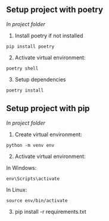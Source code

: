 ## Setup project with poetry

*In project folder*

1. Install poetry if not installed
```
pip install poetry
```
2. Activate virtual environment:
```
poetry shell
```
3. Setup dependencies
```
poetry install
```

## Setup project with pip

*In project folder*

1. Create virtual environment:
```
python -m venv env
```
2. Activate virtual environment:

In Windows:
```
env\Scripts\activate
```

In Linux:
```
source env/bin/activate
```
3. pip install -r requirements.txt

